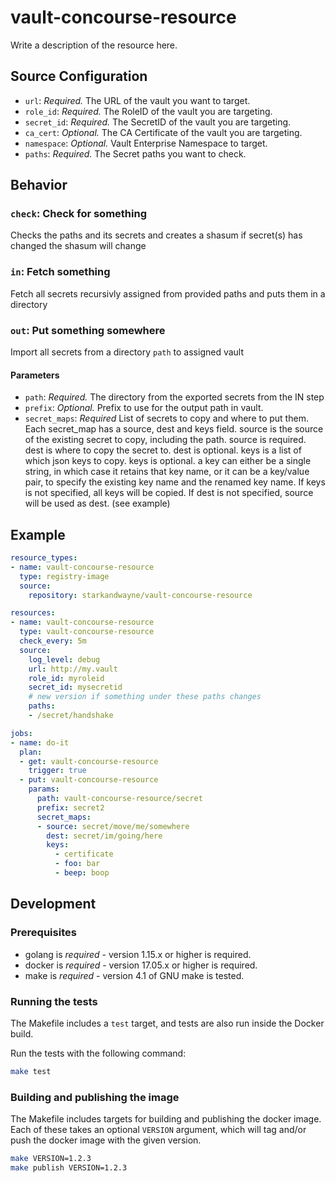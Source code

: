# vault-concourse-resource

Write a description of the resource here.

## Source Configuration

* `url`: *Required.* The URL of the vault you want to target.
* `role_id`: *Required.* The RoleID of the vault you are targeting.
* `secret_id`: *Required.* The SecretID of the vault you are targeting.
* `ca_cert`: *Optional.* The CA Certificate of the vault you are targeting.
* `namespace`: *Optional.* Vault Enterprise Namespace to target.
* `paths`: *Required.* The Secret paths you want to check.

## Behavior

### `check`: Check for something

Checks the paths and its secrets and creates a shasum
if secret(s) has changed the shasum will change

### `in`: Fetch something

Fetch all secrets recursivly assigned from provided paths
and puts them in a directory

### `out`: Put something somewhere

Import all secrets from a directory `path` to assigned vault

#### Parameters

* `path`: *Required.* The directory from the exported secrets from the IN step
* `prefix`: *Optional.* Prefix to use for the output path in vault.
* `secret_maps`: *Required* List of secrets to copy and where to put them. Each secret_map has a source, dest and keys field. source is the source of the existing secret to copy, including the path. source is required. dest is where to copy the secret to. dest is optional. keys is a list of which json keys to copy. keys is optional. a key can either be a single string, in which case it retains that key name, or it can be a key/value pair, to specify the existing key name and the renamed key name. If keys is not specified, all keys will be copied. If dest is not specified, source will be used as dest. (see example)

## Example

```yaml
resource_types:
- name: vault-concourse-resource
  type: registry-image
  source:
    repository: starkandwayne/vault-concourse-resource

resources:
- name: vault-concourse-resource
  type: vault-concourse-resource
  check_every: 5m
  source:
    log_level: debug
    url: http://my.vault
    role_id: myroleid
    secret_id: mysecretid
    # new version if something under these paths changes
    paths:
    - /secret/handshake 

jobs:
- name: do-it
  plan:
  - get: vault-concourse-resource
    trigger: true
  - put: vault-concourse-resource
    params:
      path: vault-concourse-resource/secret
      prefix: secret2
      secret_maps:
      - source: secret/move/me/somewhere
        dest: secret/im/going/here
        keys:
          - certificate
          - foo: bar
          - beep: boop

```

## Development

### Prerequisites

* golang is *required* - version 1.15.x or higher is required.
* docker is *required* - version 17.05.x or higher is required.
* make is *required* - version 4.1 of GNU make is tested.

### Running the tests

The Makefile includes a `test` target, and tests are also run inside the Docker build.

Run the tests with the following command:

```sh
make test
```

### Building and publishing the image

The Makefile includes targets for building and publishing the docker image. Each of these
takes an optional `VERSION` argument, which will tag and/or push the docker image with
the given version.

```sh
make VERSION=1.2.3
make publish VERSION=1.2.3
```
